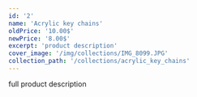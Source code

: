 ```yaml
---
id: '2'
name: 'Acrylic key chains'
oldPrice: '10.00$'
newPrice: '8.00$'
excerpt: 'product description'
cover_image: '/img/collections/IMG_8099.JPG'
collection_path: '/collections/acrylic_key_chains'
---
```

full product description